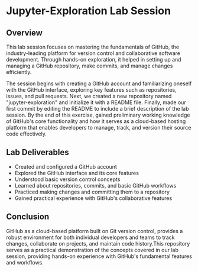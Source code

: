 # Jupyter-Exploration Lab Session

## Overview
This lab session focuses on mastering the fundamentals of GitHub, the industry-leading platform for version control and collaborative software development. Through hands-on exploration, it helped in setting up and managing a GitHub repository, make commits, and manage changes efficiently. 

The session begins with creating a GitHub account and familiarizing oneself with the GitHub interface, exploring key features such as repositories, issues, and pull requests. Next, we created a new repository named "jupyter-exploration" and initialize it with a README file. Finally, made our first commit by editing the README to include a brief description of the lab session. By the end of this exercise, gained preliminary working knowledge of GitHub's core functionality and how it serves as a cloud-based hosting platform that enables developers to manage, track, and version their source code effectively.

## Lab Deliverables
- Created and configured a GitHub account
- Explored the GitHub interface and its core features
- Understood basic version control concepts
- Learned about repositories, commits, and basic GitHub workflows
- Practiced making changes and committing them to a repository
- Gained practical experience with GitHub's collaborative features

## Conclusion
GitHub as a cloud-based platform built on Git version control, provides a robust environment for both individual developers and teams to track changes, collaborate on projects, and maintain code history.This repository serves as a practical demonstration of the concepts covered in our lab session, providing hands-on experience with GitHub's fundamental features and workflows.
